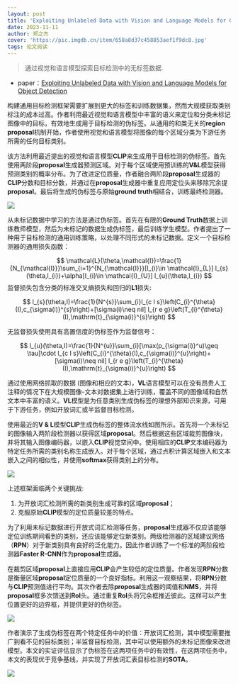 ```yaml
---
layout: post
title: 'Exploiting Unlabeled Data with Vision and Language Models for Object Detection'
date: 2023-11-11
author: 郑之杰
cover: 'https://pic.imgdb.cn/item/658a8d37c458853aef1f9dc8.jpg'
tags: 论文阅读
---
```


> 通过视觉和语言模型探索目标检测中的无标签数据.

- paper：[Exploiting Unlabeled Data with Vision and Language Models for Object Detection](https://arxiv.org/abs/2207.08954)

构建通用目标检测框架需要扩展到更大的标签和训练数据集，然而大规模获取类别标注的成本过高。作者利用最近视觉和语言模型中丰富的语义来定位和分类未标记图像中的目标，有效地生成用于目标检测的伪标签。从通用的和类无关的**region proposal**机制开始，作者使用视觉和语言模型将图像的每个区域分类为下游任务所需的任何目标类别。

该方法利用最近提出的视觉和语言模型**CLIP**来生成用于目标检测的伪标签。首先使用两阶段**proposal**生成器预测区域。对于每个区域使用预训练的**V&L**模型获得预测类别的概率分布。为了改进定位质量，作者融合两阶段**proposal**生成器的**CLIP**分数和目标分数，并通过在**proposal**生成器中重复应用定位头来移除冗余提**proposal**。最后将生成的伪标签与原始**ground truth**相结合，训练最终检测器。

![](https://pic.imgdb.cn/item/658a9195c458853aef2c5521.jpg)

从未标记数据中学习的方法是通过伪标签。首先在有限的**Ground Truth**数据上训练教师模型，然后为未标记的数据生成伪标签，最后训练学生模型。作者提出了一种用于目标检测的通用训练策略，以处理不同形式的未标记数据。定义一个目标检测器的通用损失函数：

$$
\mathcal{L}(\theta,\mathcal{I})=\frac{1}{N_{\mathcal{I}}}\sum_{i=1}^{N_{\mathcal{I}}}[I_{i}\in \mathcal{I}_{L}] l_{s}(\theta,I_{i})+\alpha[I_{i}\in \mathcal{I}_{U}] l_{u}(\theta,I_{i})
$$
监督损失包含分类的标准交叉熵损失和回归的**L1**损失:

$$
l_{s}(\theta,I)=\frac{1}{N^{s}}\sum_{i}l_{c l s}\left(C_{i}^{\theta}(I),c_{\sigma(i)}^{s}\right)+[\sigma(i)\neq nil] l_{r e g}\left(T_{i}^{\theta}(I),\mathrm{t}_{\sigma(i)}^{s}\right)
$$

无监督损失使用具有高置信度的伪标签作为监督信号：

$$
l_{u}(\theta,I)=\frac{1}{N^{u}}\sum_{i}[\max(p_{\sigma(i)}^u)\geq \tau]\cdot l_{c l s}\left(C_{i}^{\theta}(I),c_{\sigma(i)}^{u}\right)+[\sigma(i)\neq nil] l_{r e g}\left(T_{i}^{\theta}(I),\mathrm{t}_{\sigma(i)}^{u}\right)
$$

通过使用网络抓取的数据 (图像和相应的文本)，**VL**语言模型可以在没有昂贵人工注释的情况下在大规模图像-文本对数据集上进行训练，覆盖不同的图像域和自然文本中丰富的语义。**VL**模型是为任意类别生成伪标签的理想外部知识来源，可用于下游任务，例如开放词汇或半监督目标检测。

使用最近的**V & L**模型**CLIP**生成伪标签的整体流水线如图所示。首先将一个未标记的图像输入两阶段检测器以获得区域**proposal**。然后根据这些区域裁剪图像块，并将其输入图像编码器，以嵌入**CLIP**视觉空间中。使用相应的**CLIP**文本编码器为特定任务所需的类别名称生成嵌入。对于每个区域，通过点积计算区域嵌入和文本嵌入之间的相似性，并使用**softmax**获得类别上的分布。

![](https://pic.imgdb.cn/item/658a947bc458853aef34c850.jpg)

上述框架面临两个关键挑战:
1. 为开放词汇检测所需的新类别生成可靠的区域**proposal**；
2. 克服原始**CLIP**模型的定位质量较差的特点。

为了利用未标记数据进行开放式词汇检测等任务，**proposal**生成器不仅应该能够定位训练期间看到的类别，还应该能够定位新类别。两级检测器的区域建议网络（**RPN**）对于新类别具有良好的泛化能力。因此作者训练了一个标准的两阶段检测器**Faster R-CNN**作为**proposal**生成器。

在裁剪区域**proposal**上直接应用**CLIP**会产生较低的定位质量。作者发现**RPN**分数是衡量区域**proposal**定位质量的一个良好指标。利用这一观察结果，将**RPN**分数与**CLIP**预测值进行平均。其次作者去除**proposal**生成器的阈值和**NMS**，并将**proposal**框多次馈送到**RoI**头。通过重复**RoI**头将冗余框推近彼此。这样可以产生位置更好的边界框，并提供更好的伪标签。

![](https://pic.imgdb.cn/item/658a971cc458853aef3cbf42.jpg)

作者演示了生成伪标签在两个特定任务中的价值：开放词汇检测，其中模型需要推广到看不见的目标类别；半监督目标检测，其中可以使用额外的未标记图像来改进模型。本文的实证评估显示了伪标签在这两项任务中的有效性，在这两项任务中，本文的表现优于竞争基线，并实现了开放词汇表目标检测的**SOTA**。

![](https://pic.imgdb.cn/item/658a973cc458853aef3d17a2.jpg)